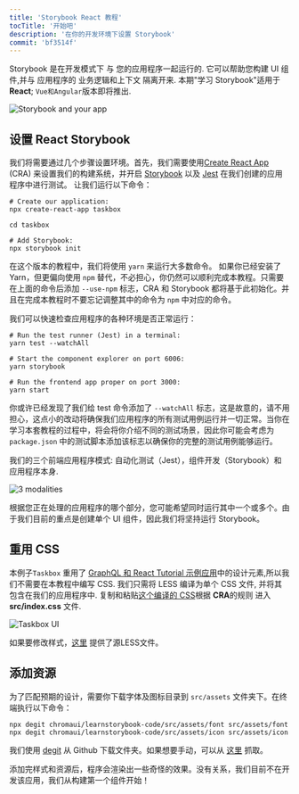 ```yaml
---
title: 'Storybook React 教程'
tocTitle: '开始吧'
description: '在你的开发环境下设置 Storybook'
commit: 'bf3514f'
---
```


Storybook 是在开发模式下 与 您的应用程序一起运行的. 它可以帮助您构建 UI 组件,并与 应用程序的 业务逻辑和上下文 隔离开来. 本期"学习 Storybook"适用于 **React**; `Vue和Angular`版本即将推出.

![Storybook and your app](/intro-to-storybook/storybook-relationship.jpg)

## 设置 React Storybook

我们将需要通过几个步骤设置环境。首先，我们需要使用[Create React App](https://github.com/facebook/create-react-app) (CRA) 来设置我们的构建系统，并开启 [Storybook](https://storybook.js.org/) 以及 [Jest](https://facebook.github.io/jest/) 在我们创建的应用程序中进行测试。 让我们运行以下命令：

```shell:clipboard=false
# Create our application:
npx create-react-app taskbox

cd taskbox

# Add Storybook:
npx storybook init
```

<div class="aside">
在这个版本的教程中，我们将使用 <code>yarn</code> 来运行大多数命令。
如果你已经安装了 Yarn，但更偏向使用 <code>npm</code> 替代，不必担心，你仍然可以顺利完成本教程。只需要在上面的命令后添加 <code>--use-npm</code> 标志，CRA 和 Storybook 都将基于此初始化。并且在完成本教程时不要忘记调整其中的命令为 <code>npm</code> 中对应的命令。
</div>

我们可以快速检查应用程序的各种环境是否正常运行：

```shell:clipboard=false
# Run the test runner (Jest) in a terminal:
yarn test --watchAll

# Start the component explorer on port 6006:
yarn storybook

# Run the frontend app proper on port 3000:
yarn start
```

<div class="aside">
你或许已经发现了我们给 test 命令添加了 <code>--watchAll</code> 标志，这是故意的，请不用担心，这点小的改动将确保我们应用程序的所有测试用例运行并一切正常。当你在学习本套教程的过程中，将会将你介绍不同的测试场景，因此你可能会考虑为 <code>package.json</code> 中的测试脚本添加该标志以确保你的完整的测试用例能够运行。
</div>

我们的三个前端应用程序模式: 自动化测试（Jest），组件开发（Storybook）和 应用程序本身.

![3 modalities](/intro-to-storybook/app-three-modalities.png)

根据您正在处理的应用程序的哪个部分，您可能希望同时运行其中一个或多个。由于我们目前的重点是创建单个 UI 组件，因此我们将坚持运行 Storybook。

## 重用 CSS

本例子`Taskbox` 重用了 [GraphQL 和 React Tutorial 示例应用](https://www.chromatic.com/blog/graphql-react-tutorial-part-1-6)中的设计元素,所以我们不需要在本教程中编写 CSS. 我们只需将 LESS 编译为单个 CSS 文件, 并将其包含在我们的应用程序中. 复制和粘贴[这个编译的 CSS](https://github.com/chromaui/learnstorybook-code/blob/master/src/index.css)根据 **CRA**的规则 进入 **src/index.css** 文件.

![Taskbox UI](/intro-to-storybook/ss-browserchrome-taskbox-learnstorybook.png)

<div class="aside">
如果要修改样式，<a href="https://github.com/chromaui/learnstorybook-code/tree/master/src/style">这里</a> 提供了源LESS文件。
</div>

## 添加资源

为了匹配预期的设计，需要你下载字体及图标目录到 `src/assets` 文件夹下。在终端执行以下命令：

```shell
npx degit chromaui/learnstorybook-code/src/assets/font src/assets/font
npx degit chromaui/learnstorybook-code/src/assets/icon src/assets/icon
```

<div class="aside">
我们使用 <a href="https://github.com/Rich-Harris/degit">degit</a> 从 Github 下载文件夹。如果想要手动，可以从 <a href="https://github.com/chromaui/learnstorybook-code/tree/master/src/assets/">这里</a> 抓取。
</div>

添加完样式和资源后，程序会渲染出一些奇怪的效果。没有关系，我们目前不在开发该应用，我们从构建第一个组件开始！
